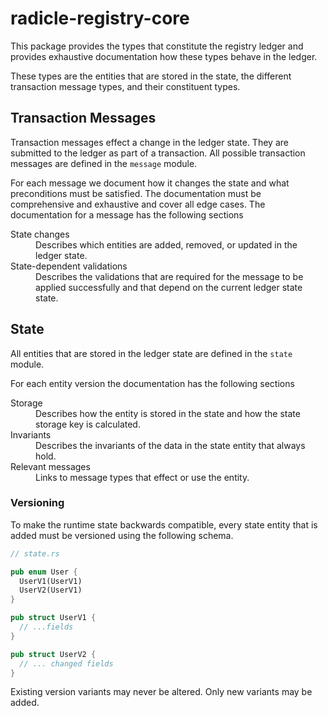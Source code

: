 # radicle-registry-core

This package provides the types that constitute the registry ledger and provides
exhaustive documentation how these types behave in the ledger.

These types are the entities that are stored in the state, the different
transaction message types, and their constituent types.

## Transaction Messages

Transaction messages effect a change in the ledger state. They are submitted to
the ledger as part of a transaction. All possible transaction messages are
defined in the `message` module.

For each message we document how it changes the state and what preconditions
must be satisfied. The documentation must be comprehensive and exhaustive and
cover all edge cases. The documentation for a message has the following sections

<dl>
  <dt>State changes</dt>
  <dd>Describes which entities are added, removed, or updated in the ledger
  state.</dd>
  <dt>State-dependent validations</dt>
  <dd>Describes the validations that are required for the message to be applied
  successfully and that depend on the current ledger state state.</dd>
</dd>

## State

All entities that are stored in the ledger state are defined in the `state`
module.

For each entity version the documentation has the following sections

<dl>
  <dt>Storage</dt>
  <dd>Describes how the entity is stored in the state and how the state storage
  key is calculated.</dd>
  <dt>Invariants</dt>
  <dd>Describes the invariants of the data in the state entity that always hold.</dd>
  <dt>Relevant messages</dt>
  <dd>Links to message types that effect or use the entity.</dd>
</dd>

### Versioning

To make the runtime state backwards compatible, every state entity that is added
must be versioned using the following schema.

```rust
// state.rs

pub enum User {
  UserV1(UserV1)
  UserV2(UserV1)
}

pub struct UserV1 {
  // ...fields
}

pub struct UserV2 {
  // ... changed fields
}
```

Existing version variants may never be altered. Only new variants may be added.

